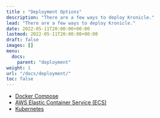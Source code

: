 ```yaml
---
title : "Deployment Options"
description: "There are a few ways to deploy Kronicle."
lead: "There are a few ways to deploy Kronicle."
date: 2022-05-11T20:00:00+00:00
lastmod: 2022-05-11T20:00:00+00:00
draft: false
images: []
menu:
  docs:
    parent: "deployment"
weight: 1
url: "/docs/deployment/"
toc: false
---
```


* [Docker Compose](/docs/deployment/docker-compose/)
* [AWS Elastic Container Service (ECS)](/docs/deployment/aws-elastic-container-service/)
* [Kubernetes](/docs/deployment/kubernetes/)
